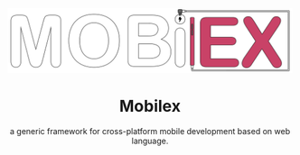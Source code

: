 ![logo](https://raw.githubusercontent.com/wniemiec-mobilex/.github/main/docs/img/logo/logo.png)

<h1 align='center'>Mobilex</h1>
<p align='center'>a generic framework for cross-platform mobile development based on web language.</p>
